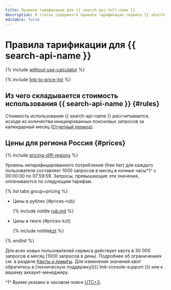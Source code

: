 ```yaml
---
title: Правила тарификации для {{ search-api-full-name }}
description: В статье содержатся правила тарификации сервиса {{ search-api-name }}.
editable: false
---
```


# Правила тарификации для {{ search-api-name }}



{% include [without-use-calculator](../_includes/pricing/without-use-calculator.md) %}

{% include [link-to-price-list](../_includes/pricing/link-to-price-list.md) %}

## Из чего складывается стоимость использования {{ search-api-name }} {#rules}

Стоимость использования {{ search-api-name }} рассчитывается, исходя из количества инициированных поисковых запросов за календарный месяц ([Отчетный период](../billing/concepts/reporting-period.md)).

## Цены для региона Россия {#prices}

{% include [pricing-diff-regions](../_includes/pricing-diff-regions.md) %}

Уровень нетарифицированного потребления (free tier) для каждого пользователя составляет 1000 запросов в месяц в ночные часы^1^ с 00:00:00 по 07:59:59. Запросы, превышающие эти значения, оплачиваются по следующим тарифам.


{% list tabs group=pricing %}

- Цены в рублях {#prices-rub}

  {% include notitle [rub.md](../_pricing/search-api/rub.md) %}

- Цены в тенге {#prices-kzt}

  {% include notitle[kzt](../_pricing/search-api/kzt.md) %}

{% endlist %}



Для всех новых пользователей сервиса действует квота в 30 000 запросов в месяц (1000 запросов в день). Подробнее об ограничениях см. в разделе [Квоты и лимиты](concepts/limits.md). Для изменения значений квот обратитесь в [техническую поддержку]({{ link-console-support }}) или к вашему аккаунт-менеджеру.

^1^ Время указано в часовом поясе [UTC+3](https://ru.wikipedia.org/wiki/UTC%2B3:00).
